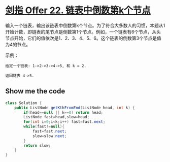 # [剑指 Offer 22. 链表中倒数第k个节点](https://leetcode-cn.com/problems/lian-biao-zhong-dao-shu-di-kge-jie-dian-lcof/)

输入一个链表，输出该链表中倒数第k个节点。为了符合大多数人的习惯，本题从1开始计数，即链表的尾节点是倒数第1个节点。例如，一个链表有6个节点，从头节点开始，它们的值依次是1、2、3、4、5、6。这个链表的倒数第3个节点是值为4的节点。

 

示例：
```
给定一个链表: 1->2->3->4->5, 和 k = 2.

返回链表 4->5.
```

## Show me the code

```java
class Solution {
    public ListNode getKthFromEnd(ListNode head, int k) {
        if(head==null || k==0) return head;
        ListNode fast=head,slow=head;
        for(int i=0;i<k;i++) fast=fast.next;
        while(fast!=null){
            fast=fast.next;
            slow=slow.next;
        }
        return slow;
    }
}
```


